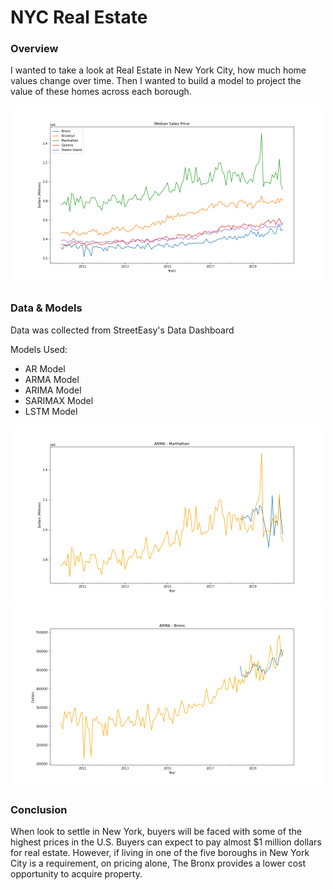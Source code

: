 # NYC Real Estate

### Overview
<p>I wanted to take a look at Real Estate in New York City, how much home values change over time. Then I wanted to build a model
to project the value of these homes across each borough. </p>

![Time_Series](/assets/graphs/MedianSalesPrice_all.png)

### Data & Models

<p>Data was collected from StreetEasy's Data Dashboard</p>

<p>Models Used:

<ul>
<li>AR Model</li>
<li>ARMA Model</li>
<li>ARIMA Model</li>
  <li>SARIMAX Model</li>
  <li>LSTM Model</li>
</ul>

![Time_Series](/assets/graphs/ARMA_Manhattan.png)
![Time_Series](/assets/graphs/ARMA_Bronx.png)

### Conclusion

<p>When look to settle in New York, buyers will be faced with some of the highest prices in the U.S. Buyers 
can expect to pay almost $1 million dollars for real estate. However, if living in one of the five boroughs in 
New York City is a requirement, on pricing alone, The Bronx provides a lower cost opportunity to acquire property.</p>

